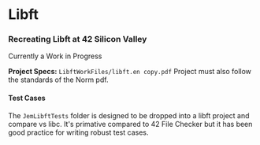 # Libft
### Recreating Libft at 42 Silicon Valley
Currently a Work in Progress

**Project Specs:** 
`LibftWorkFiles/libft.en copy.pdf` 
Project must also follow the standards of the Norm pdf.

#### Test Cases
The `JemLibftTests` folder is designed to be dropped into a libft project and compare vs libc. It's primative compared to 42 File Checker but it has been good practice for writing robust test cases.

